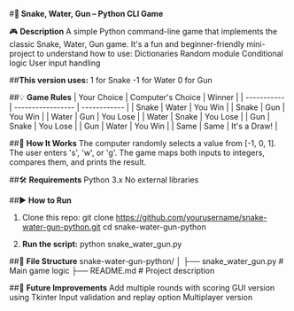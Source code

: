 #**🐍 Snake, Water, Gun – Python CLI Game**

🎮 **Description**
A simple Python command-line game that implements the classic Snake, Water, Gun game. It's a fun and beginner-friendly mini-project to understand how to use:
Dictionaries
Random module
Conditional logic
User input handling


##**This version uses:**
1 for Snake
-1 for Water
0 for Gun


##💡 **Game Rules**
| Your Choice | Computer's Choice | Winner       |
| ----------- | ----------------- | ------------ |
| Snake       | Water             | You Win      |
| Snake       | Gun               | You Win      |
| Water       | Gun               | You Lose     |
| Water       | Snake             | You Lose     |
| Gun         | Snake             | You Lose     |
| Gun         | Water             | You Win      |
| Same        | Same              | It's a Draw! |


##🧱 **How It Works**
The computer randomly selects a value from [-1, 0, 1].
The user enters 's', 'w', or 'g'.
The game maps both inputs to integers, compares them, and prints the result.


##🛠 **Requirements**
 Python 3.x
 No external libraries


##▶️ **How to Run**
1. Clone this repo:
git clone https://github.com/yourusername/snake-water-gun-python.git
cd snake-water-gun-python

2. **Run the script:**
python snake_water_gun.py


##📁 **File Structure**
snake-water-gun-python/
│
├── snake_water_gun.py   # Main game logic
├── README.md            # Project description


##🚀 **Future Improvements**
Add multiple rounds with scoring
GUI version using Tkinter
Input validation and replay option
Multiplayer version

